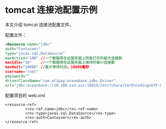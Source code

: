 tomcat 连接池配置示例 
===================================

本文介绍 tomcat 连接池配置文件。

配置文件：

```xml
<Resource name="jdbc"
auth="Container"
type="javax.sql.DataSource"
maxActive="100" //一个数据库在此服务器上所能打开的最大连接数
maxIdle="30"    //一个数据库在此服务器上维持的最小连接数
maxWait="10000" //最大等待时间。10000毫秒
username="root"
password=""
driverClassName="com.alipay.oceanbase.jdbc.Driver"
url="jdbc:oceanbase://10.100.xxx.xxx:18815/test?characterEncoding=UTF-8" />
```



配置项目的 web.xml

```unknow
<resource-ref>
         <res-ref-name>jdbc</res-ref-name>
         <res-type>javax.sql.DataSource</res-type>
         <res-auth>Container</res-auth>
</resource-ref>
```







